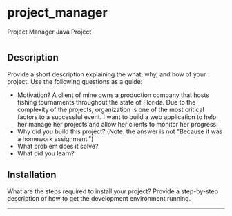 # project_manager
Project Manager Java Project
# <Your-Project-Title>

## Description

Provide a short description explaining the what, why, and how of your project. Use the following questions as a guide:

- Motivation?
A client of mine owns a production company that hosts fishing tournaments throughout the state of Florida. Due to the complexity of the projects, organization is one of the most critical factors to a successful event. I want to build a web application to help her manage her projects and allow her clients to monitor her progress.
- Why did you build this project? (Note: the answer is not "Because it was a homework assignment.")
- What problem does it solve?
- What did you learn?

## Installation

What are the steps required to install your project? Provide a step-by-step description of how to get the development environment running.

---
